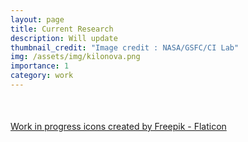 ```yaml
---
layout: page
title: Current Research
description: Will update
thumbnail_credit: "Image credit : NASA/GSFC/CI Lab"
img: /assets/img/kilonova.png
importance: 1
category: work
---
```

<div class="row justify-content-md-center" style="margin-top: 50px;">
   <img class="img-fluid" style="max-width:20%;" src="{{ '/assets/img/wip.png' | relative_url }}" alt="" title="WIP"/>
</div>
<div class="caption">
   <a href="https://www.flaticon.com/free-icons/work-in-progress" title="work in progress icons">Work in progress icons created by Freepik - Flaticon</a>
</div>

